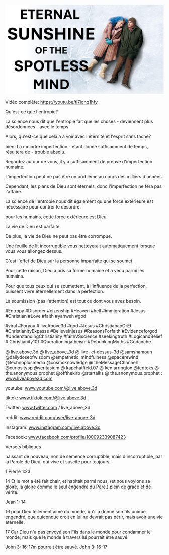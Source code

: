 ![Video cover image](../cover.jpg "cover photo")

Vidéo complète: https://youtu.be/ti7ionq1hfy

Qu'est-ce que l'entropie?

La science nous dit que l'entropie fait que les choses - deviennent plus désordonnées - avec le temps.

Alors, qu'est-ce que cela a à voir avec l'éternité et l'esprit sans tache?

bien; La moindre imperfection - étant donné suffisamment de temps, résultera de - trouble absolu.

Regardez autour de vous, il y a suffisamment de preuve d'imperfection humaine.

L'imperfection peut ne pas être un problème au cours des milliers d'années.

Cependant, les plans de Dieu sont éternels, donc l'imperfection ne fera pas l'affaire.

La science de l'entropie nous dit également qu'une force extérieure est nécessaire pour contrer le désordre.

pour les humains, cette force extérieure est Dieu.

La vie de Dieu est parfaite.

De plus, la vie de Dieu ne peut pas être corrompue.

Une feuille de lit incorruptible vous nettoyerait automatiquement lorsque vous vous allongez dessus.

C'est l'effet de Dieu sur la personne imparfaite qui se soumet.

Pour cette raison, Dieu a pris sa forme humaine et a vécu parmi les humains.

Pour que tous ceux qui se soumettent, à l'influence de la perfection, puissent vivre éternellement dans la perfection.

La soumission (pas l'attention) est tout ce dont vous avez besoin.


#Entropy #Disorder #cizenship #Heaven #hell #immigration #Jesus #Christian #Love #faith #yahweh #god

#viral #Foryou # liveAbove3d #god #Jesus #ChristianapOrEt #ChristianityExpassé #BelieveInjesus #ReasonsForfaith #Evidenceforgod #UnderstandingChristianity #faithVSscience #seekingtruth #LogicandBelief # Christianity101 #Querationingatheism #DebunkingMyths #Godanche

@ live.above.3d @ live_above_3d @ live- ci-dessus-3d @samshamoun @dailydoseofwisdom @empathetic_mindfulness @spacerewind @technoplusmedia @cosmoknowledge @ theMessageChannel1 @curiositysp @veritasium @ kapchatfield.07 @ ken.arrington @tedtoks @ the.anonymous.prophet @offthekirb @startalks @ the.anonymous.prophet : www.liveabove3d.com


youtube: www.youtube.com/@live.above.3d

tiktok: www.tiktok.com/@live.above.3d

Twitter: www.twitter.com / live_above_3d

reddit: www.reddit.com/user/live-above-3d

Instagram: www.instagram.com/live.above.3d

Facebook: www.facebook.com/profile/100092339087423

Versets bibliques

naissant de nouveau, non de semence corruptible, mais d'incorruptible, par la Parole de Dieu, qui vive et suscite pour toujours.


1 Pierre 1:23

14 Et le mot a été fait chair, et habitait parmi nous, (et nous voyions sa gloire, la gloire comme le seul engendré du Père,) plein de grâce et de vérité.

Jean 1: 14

16 pour Dieu tellement aimé du monde, qu'il a donné son fils unique engendré, que quiconque croit en lui ne devrait pas périr, mais avoir une vie éternelle.

17 Car Dieu n'a pas envoyé son Fils dans le monde pour condamner le monde; mais que le monde à travers lui pourrait être sauvé.

John 3: 16-17m pourrait être sauvé.
John 3: 16-17


